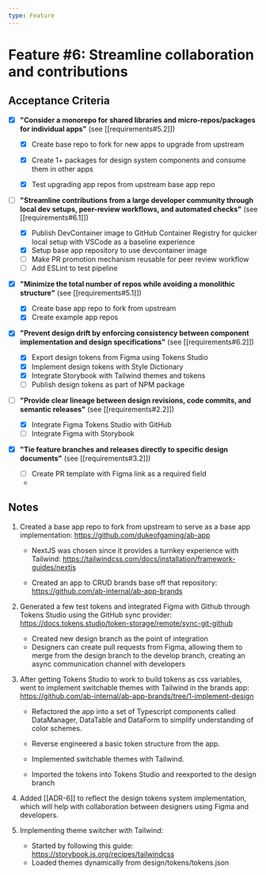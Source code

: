 ```yaml
---
type: Feature
---
```


# Feature #6: Streamline collaboration and contributions



## Acceptance Criteria

- [x] **"Consider a monorepo for shared libraries and micro-repos/packages for individual apps"** (see [[requirements#5.2]])

    - [x] Create base repo to fork for new apps to upgrade from upstream
    - [x] Create 1+ packages for design system components and consume them in other apps
    - [x] Test upgrading app repos from upstream base app repo


- [ ] **"Streamline contributions from a large developer community through local dev setups, peer-review workflows, and automated checks"** (see [[requirements#6.1]])

    - [x] Publish DevContainer image to GitHub Container Registry for quicker local setup with VSCode as a baseline experience
    - [x] Setup base app repository to use devcontainer image
    - [ ] Make PR promotion mechanism reusable for peer review workflow
    - [ ] Add ESLint to test pipeline

- [x] **"Minimize the total number of repos while avoiding a monolithic structure"** (see [[requirements#5.1]])

    - [x] Create base app repo to fork from upstream
    - [x] Create example app repos

- [x] **"Prevent design drift by enforcing consistency between component implementation and design specifications"** (see [[requirements#6.2]])

    - [x] Export design tokens from Figma using Tokens Studio
    - [x] Implement design tokens with Style Dictionary
    - [x] Integrate Storybook with Tailwind themes and tokens
    - [ ] Publish design tokens as part of NPM package

- [ ] **"Provide clear lineage between design revisions, code commits, and semantic releases"** (see [[requirements#2.2]])

    - [x] Integrate Figma Tokens Studio with GitHub
    - [ ] Integrate Figma with Storybook

- [x] **"Tie feature branches and releases directly to specific design documents"** (see [[requirements#3.2]])

    - [ ] Create PR template with Figma link as a required field
    - 


## Notes


1. Created a base app repo to fork from upstream to serve as a base app implementation: https://github.com/dukeofgaming/ab-app

    - NextJS was chosen since it provides a turnkey experience with Tailwind: https://tailwindcss.com/docs/installation/framework-guides/nextjs

    - Created an app to CRUD brands base off that repository: https://github.com/ab-internal/ab-app-brands

2. Generated a few test tokens and integrated Figma with Github through Tokens Studio using the  GitHub sync provider: https://docs.tokens.studio/token-storage/remote/sync-git-github

    - Created new design branch as the point of integration
    - Designers can create pull requests from Figma, allowing them to merge from the design branch to the develop branch, creating an async communication channel with developers

3. After getting Tokens Studio to work to build tokens as css variables, went to implement switchable themes with Tailwind in the brands app: https://github.com/ab-internal/ab-app-brands/tree/1-implement-design

    - Refactored the app into a set of Typescript components called DataManager, DataTable and DataForm to simplify understanding of color schemes.

    - Reverse engineered a basic token structure from the app.

    - Implemented switchable themes with Tailwind.

    - Imported the tokens into Tokens Studio and reexported to the design branch

4. Added [[ADR-6]] to reflect the design tokens system implementation, which will help with collaboration between designers using Figma and developers.

5. Implementing theme switcher with Tailwind:

    - Started by following this guide: https://storybook.js.org/recipes/tailwindcss
    - Loaded themes dynamically from design/tokens/tokens.json



    
